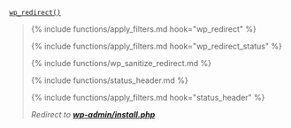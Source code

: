 <p><code><a href="https://developer.wordpress.org/reference/functions/wp_redirect/">wp_redirect()</a></code></p>

<blockquote>

{% include functions/apply_filters.md hook="wp_redirect" %}

{% include functions/apply_filters.md hook="wp_redirect_status" %}

{% include functions/wp_sanitize_redirect.md %}

{% include functions/status_header.md %}

{% include functions/apply_filters.md hook="status_header" %}

<em>Redirect to <strong><a href="{{ site.baseurl }}/wp-admin/install.html">wp-admin/install.php</a></strong></em>

</blockquote>
